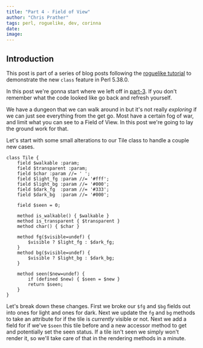 ```yaml
---
title: "Part 4 - Field of View"
author: "Chris Prather"
tags: perl, roguelike, dev, corinna
date:
image:
---
```


## Introduction

This post is part of a series of blog posts following the [roguelike
tutorial](https://www.rogueliketutorials.com/) to demonstrate the new `class`
feature in Perl 5.38.0.

In this post we're gonna start where we left off in [part-3](). If you don't
remember what the code looked like go back and refresh yourself.

We have a dungeon that we can walk around in but it's not really _exploring_ if
we can just see everything from the get go. Most have a certain fog of war, and
limit what you can see to a Field of View. In this post we're going to lay the
ground work for that.

Let's start with some small alterations to our Tile class to handle a couple
new cases.

```
class Tile {
    field $walkable :param;
    field $transparent :param;
    field $char :param //= ' ';
    field $light_fg :param //= '#fff';
    field $light_bg :param //= '#000';
    field $dark_fg  :param //= '#333';
    field $dark_bg  :param //= '#000';

    field $seen = 0;

    method is_walkable() { $walkable }
    method is_transparent { $transparent }
    method char() { $char }

    method fg($visible=undef) {
        $visible ? $light_fg : $dark_fg;
    }
    method bg($visible=undef) {
        $visible ? $light_bg : $dark_bg;
    }

    method seen($new=undef) {
        if (defined $new) { $seen = $new }
        return $seen;
    }
}
```

Let's break down these changes. First we broke our `$fg` and `$bg` fields out
into ones for light and ones for dark. Next we update the `fg` and `bg` methods
to take an attribute for if the tile is _currently_ visible or not. Next we add
a field for if we've `$seen` this tile before and a new accessor method to get
and potentially set the seen status. If a tile isn't seen we simply won't
render it, so we'll take care of that in the rendering methods in a minute.


